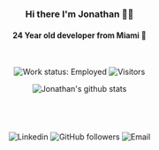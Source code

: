 <h3 align="center"> Hi there I'm Jonathan 👋🏽</h3>
<h4 align="center"> 24 Year old developer from Miami 🌴</h4>
<br />
<p align="center"> 
 <img alt="Work status: Employed" src="https://img.shields.io/badge/Employed-Yes-brightgreen.svg?style=flat-square"/> 
 <img alt="Visitors" src="https://views.whatilearened.today/views/github/moralesjonathan/moralesjonathan.svg" />
</p>
<p align="center"> 
<img alt="Jonathan's github stats" src="https://github-readme-stats.vercel.app/api?username=moralesjonathan&show_icons=true" />
 </p>
 
#
<br />

<p align="center"> 
 <img alt="Linkedin" src="https://img.shields.io/badge/Connect-Jonathan-lightgrey?logo=linkedin&style=flat-square&link=linkedin.com/in/jonmorazav"/>
  <img alt="GitHub followers" src="https://img.shields.io/github/followers/moralesjonathan?color=lightgrey&label=Follow%20Me&logo=github&style=flat-square"/>
  <img alt="Email" src="https://img.shields.io/badge/Email-moralesjonathan-lightgrey?logo=gmail&logoColor=white&style=flat-square&link=mailto:moralesjonathan@email.com"/>
</p>
